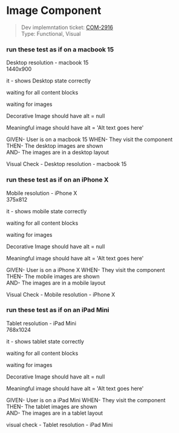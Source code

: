 # Image Component
> Dev implemntation ticket: [COM-2916](https://everfi.atlassian.net/browse/COM-2916)    
Type: Functional, Visual  

<!-- include: cypress/integration/imageStack.js -->

### run these test as if on a macbook 15

Desktop resolution - macbook 15\
1440x900

it - shows Desktop state correctly

waiting for all content blocks

waiting for images

Decorative Image should have alt = null

Meaningful image should have alt = 'Alt text goes here'

GIVEN- User is on a macbook 15
WHEN- They visit the component\
THEN- The desktop images are shown\
AND- The images are in a desktop layout

Visual Check -  Desktop resolution - macbook 15

### run these test as if on an iPhone X

Mobile resolution - iPhone X\
375x812

it -  shows mobile state correctly

waiting for all content blocks

waiting for images

Decorative Image should have alt = null

Meaningful image should have alt = 'Alt text goes here'

GIVEN- User is on a iPhone X
WHEN- They visit the component\
THEN- The mobile images are shown\
AND- The images are in a mobile layout

Visual Check - Mobile resolution - iPhone X

### run these test as if on an iPad Mini

Tablet resolution - iPad Mini\
768x1024

it - shows tablet state correctly

waiting for all content blocks

waiting for images

Decorative Image should have alt = null

Meaningful image should have alt = 'Alt text goes here'

GIVEN- User is on a iPad Mini
WHEN- They visit the component\
THEN- The tablet images are shown\
AND- The images are in a tablet layout

visual check -  Tablet resolution - iPad Mini

<!-- /include: cypress/integration/imageStack.js -->